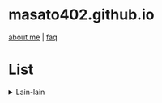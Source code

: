 # masato402.github.io
[about me](misc/about_me.md) | [faq](misc/faq.md) <br>

# List
<details>
<summary> Lain-lain </summary>
<p>

> [1. Tips & Trick Olimpiade](contents/etc/tips_trick_olim.md) <br>

</p>
</details>
